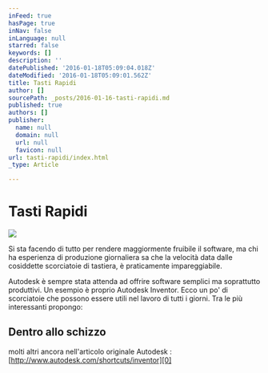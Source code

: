 ```yaml
---
inFeed: true
hasPage: true
inNav: false
inLanguage: null
starred: false
keywords: []
description: ''
datePublished: '2016-01-18T05:09:04.018Z'
dateModified: '2016-01-18T05:09:01.562Z'
title: Tasti Rapidi
author: []
sourcePath: _posts/2016-01-16-tasti-rapidi.md
published: true
authors: []
publisher:
  name: null
  domain: null
  url: null
  favicon: null
url: tasti-rapidi/index.html
_type: Article

---
```

# Tasti Rapidi
![](https://the-grid-user-content.s3-us-west-2.amazonaws.com/317fceaa-49fd-4250-b0ee-90a8959e9d09.png)

Si sta facendo di tutto per rendere maggiormente fruibile il software, ma chi ha esperienza di produzione giornaliera sa che la velocità data dalle cosiddette scorciatoie di tastiera, è praticamente impareggiabile. 

Autodesk è sempre stata attenda ad offrire software semplici ma soprattutto produttivi. Un esempio è proprio Autodesk Inventor. Ecco un po' di scorciatoie che possono essere utili nel lavoro di tutti i giorni. Tra le più interessanti propongo:

## Dentro allo schizzo

molti altri ancora nell'articolo originale Autodesk : [http://www.autodesk.com/shortcuts/inventor][0]

[0]: http://www.autodesk.com/shortcuts/inventor